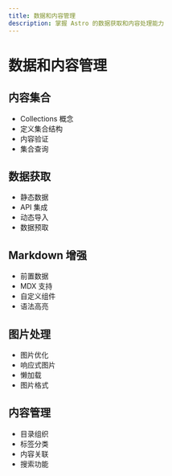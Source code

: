 ```yaml
---
title: 数据和内容管理
description: 掌握 Astro 的数据获取和内容处理能力
---
```


# 数据和内容管理

## 内容集合
- Collections 概念
- 定义集合结构
- 内容验证
- 集合查询

## 数据获取
- 静态数据
- API 集成
- 动态导入
- 数据预取

## Markdown 增强
- 前置数据
- MDX 支持
- 自定义组件
- 语法高亮

## 图片处理
- 图片优化
- 响应式图片
- 懒加载
- 图片格式

## 内容管理
- 目录组织
- 标签分类
- 内容关联
- 搜索功能